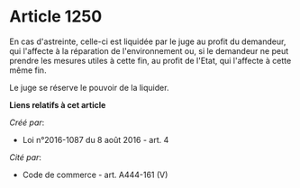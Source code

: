 # Article 1250

En cas d'astreinte, celle-ci est liquidée par le juge au profit du demandeur, qui l'affecte à la réparation de
l'environnement ou, si le demandeur ne peut prendre les mesures utiles à cette fin, au profit de l'Etat, qui l'affecte à
cette même fin. 

Le juge se réserve le pouvoir de la liquider.

**Liens relatifs à cet article**

_Créé par_:

  - Loi n°2016-1087 du 8 août 2016 - art. 4

_Cité par_:

  - Code de commerce - art. A444-161 (V)
